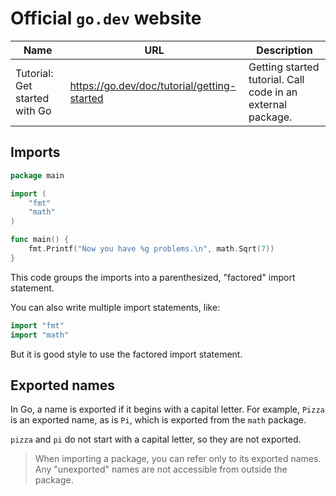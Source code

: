 # Official `go.dev` website

| Name          	| URL                      	| Description                                                                      	|
|---------------	|--------------------------	|----------------------------------------------------------------------------------	|
| Tutorial: Get started with Go | https://go.dev/doc/tutorial/getting-started 	| Getting started tutorial. Call code in an external package. 	|


## Imports

```go
package main

import (
	"fmt"
	"math"
)

func main() {
	fmt.Printf("Now you have %g problems.\n", math.Sqrt(7))
}
```

This code groups the imports into a parenthesized, "factored" import statement.

You can also write multiple import statements, like:

```go
import "fmt"
import "math"
```

But it is good style to use the factored import statement.

## Exported names
In Go, a name is exported if it begins with a capital letter. For example, `Pizza` is an exported name, as is `Pi`, which is exported from the `math` package.

`pizza` and `pi` do not start with a capital letter, so they are not exported.

> When importing a package, you can refer only to its exported names. Any "unexported" names are not accessible from outside the package.

